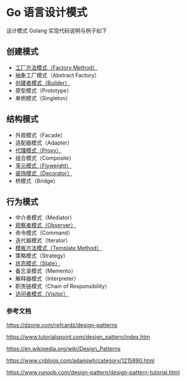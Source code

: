 # Go 语言设计模式

设计模式 Golang 实现代码说明与例子如下

## 创建模式

* [工厂方法模式（Factory Method）](https://github.com/nox60/go-design-pattern/tree/master/factoryMethod)
* 抽象工厂模式（Abstract Factory）
* [创建者模式（Builder）](https://github.com/nox60/go-design-pattern/tree/master/builder)
* 原型模式（Prototype）
* 单例模式（Singleton）

## 结构模式

* 外观模式（Facade）
* 适配器模式（Adapter）
* [代理模式（Proxy）](https://github.com/nox60/go-design-pattern/tree/master/proxy)
* 组合模式（Composite）
* [享元模式（Flyweight）](https://github.com/nox60/go-design-pattern/tree/master/flyweight)
* [装饰模式（Decorator）](https://github.com/nox60/go-design-pattern/tree/master/decorator)
* 桥模式（Bridge）

## 行为模式

* 中介者模式（Mediator）
* [观察者模式（Observer）](https://github.com/nox60/go-design-pattern/tree/master/observer)
* 命令模式（Command）
* 迭代器模式（Iterator）
* [模板方法模式（Template Method）](https://github.com/nox60/go-design-pattern/tree/master/templateMethod)
* 策略模式（Strategy）
* [状态模式（State）](https://github.com/nox60/go-design-pattern/tree/master/state)
* 备忘录模式（Memento）
* 解释器模式（Interpreter）
* 职责链模式（Chain of Responsibility）
* [访问者模式（Visitor）](https://github.com/nox60/go-design-pattern/tree/master/visitor)

### 参考文档

https://dzone.com/refcardz/design-patterns

https://www.tutorialspoint.com/design_pattern/index.htm

https://en.wikipedia.org/wiki/Design_Patterns

https://www.cnblogs.com/adamjwh/category/1215890.html

https://www.runoob.com/design-pattern/design-pattern-tutorial.html